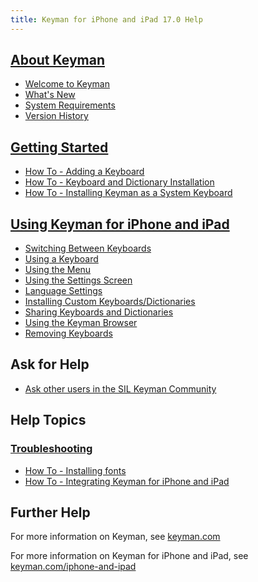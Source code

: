 ```yaml
---
title: Keyman for iPhone and iPad 17.0 Help
---
```


## [About Keyman](about/)
* [Welcome to Keyman](about/welcome)
* [What's New](about/whatsnew)
* [System Requirements](about/system-requirements)
* [Version History](about/history)

## [Getting Started](start/)
* [How To - Adding a Keyboard](start/searching-for-keyboards)
* [How To - Keyboard and Dictionary Installation](start/installing-packages)
* [How To - Installing Keyman as a System Keyboard](start/installing-system-keyboard)


## [Using Keyman for iPhone and iPad](basic/)
* [Switching Between Keyboards](basic/switching-between-keyboards)
* [Using a Keyboard](basic/keyboard-usage)
* [Using the Menu](context/)
* [Using the Settings Screen](basic/config/)
* [Language Settings](basic/language-settings)
* [Installing Custom Keyboards/Dictionaries](basic/installing-custom-keyboards-dictionaries)
* [Sharing Keyboards and Dictionaries](basic/sharing-keyboards)
* [Using the Keyman Browser](basic/using-keyman-browser)
* [Removing Keyboards](basic/uninstalling-keyboards)

## Ask for Help
* [Ask other users in the SIL Keyman Community](https://community.software.sil.org/c/keyman)

## Help Topics
### [Troubleshooting](troubleshooting/)
* [How To - Installing fonts](troubleshooting/installing-fonts)
* [How To - Integrating Keyman for iPhone and iPad](troubleshooting/integrating)

## Further Help
For more information on Keyman, see [keyman.com](https://keyman.com)

For more information on Keyman for iPhone and iPad, see [keyman.com/iphone-and-ipad](https://keyman.com/iphone-and-ipad/)
